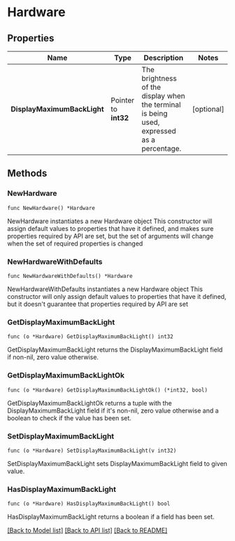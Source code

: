 # Hardware

## Properties

Name | Type | Description | Notes
------------ | ------------- | ------------- | -------------
**DisplayMaximumBackLight** | Pointer to **int32** | The brightness of the display when the terminal is being used, expressed as a percentage. | [optional] 

## Methods

### NewHardware

`func NewHardware() *Hardware`

NewHardware instantiates a new Hardware object
This constructor will assign default values to properties that have it defined,
and makes sure properties required by API are set, but the set of arguments
will change when the set of required properties is changed

### NewHardwareWithDefaults

`func NewHardwareWithDefaults() *Hardware`

NewHardwareWithDefaults instantiates a new Hardware object
This constructor will only assign default values to properties that have it defined,
but it doesn't guarantee that properties required by API are set

### GetDisplayMaximumBackLight

`func (o *Hardware) GetDisplayMaximumBackLight() int32`

GetDisplayMaximumBackLight returns the DisplayMaximumBackLight field if non-nil, zero value otherwise.

### GetDisplayMaximumBackLightOk

`func (o *Hardware) GetDisplayMaximumBackLightOk() (*int32, bool)`

GetDisplayMaximumBackLightOk returns a tuple with the DisplayMaximumBackLight field if it's non-nil, zero value otherwise
and a boolean to check if the value has been set.

### SetDisplayMaximumBackLight

`func (o *Hardware) SetDisplayMaximumBackLight(v int32)`

SetDisplayMaximumBackLight sets DisplayMaximumBackLight field to given value.

### HasDisplayMaximumBackLight

`func (o *Hardware) HasDisplayMaximumBackLight() bool`

HasDisplayMaximumBackLight returns a boolean if a field has been set.


[[Back to Model list]](../README.md#documentation-for-models) [[Back to API list]](../README.md#documentation-for-api-endpoints) [[Back to README]](../README.md)


